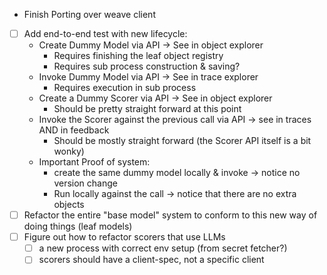 * Finish Porting over weave client
* [ ] Add end-to-end test with new lifecycle: 
  * Create Dummy Model via API -> See in object explorer
    * Requires finishing the leaf object registry
    * Requires sub process construction & saving?
  * Invoke Dummy Model via API -> See in trace explorer
    * Requires execution in sub process
  * Create a Dummy Scorer via API -> See in object explorer
    * Should be pretty straight forward at this point
  * Invoke the Scorer against the previous call via API -> see in traces AND in feedback
    * Should be mostly straight forward (the Scorer API itself is a bit wonky)
  * Important Proof of system: 
    * create the same dummy model locally & invoke -> notice no version change
    * Run locally against the call -> notice that there are no extra objects
* [ ] Refactor the entire "base model" system to conform to this new way of doing things (leaf models)
* [ ] Figure out how to refactor scorers that use LLMs
  * [ ] a new process with correct env setup (from secret fetcher?)
  * [ ] scorers should have a client-spec, not a specific client